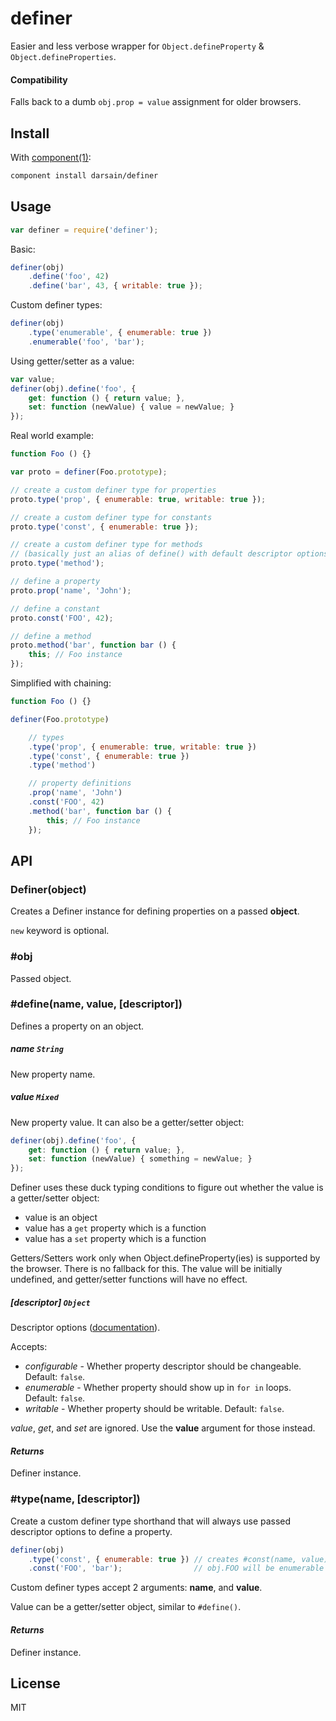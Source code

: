 # definer

Easier and less verbose wrapper for `Object.defineProperty` & `Object.defineProperties`.

#### Compatibility

Falls back to a dumb `obj.prop = value` assignment for older browsers.

## Install

With [component(1)](https://github.com/component/component):

```bash
component install darsain/definer
```

## Usage

```js
var definer = require('definer');
```

Basic:

```js
definer(obj)
	.define('foo', 42)
	.define('bar', 43, { writable: true });
```

Custom definer types:

```js
definer(obj)
	.type('enumerable', { enumerable: true })
	.enumerable('foo', 'bar');
```

Using getter/setter as a value:

```js
var value;
definer(obj).define('foo', {
	get: function () { return value; },
	set: function (newValue) { value = newValue; }
});
```

Real world example:

```js
function Foo () {}

var proto = definer(Foo.prototype);

// create a custom definer type for properties
proto.type('prop', { enumerable: true, writable: true });

// create a custom definer type for constants
proto.type('const', { enumerable: true });

// create a custom definer type for methods
// (basically just an alias of define() with default descriptor options)
proto.type('method');

// define a property
proto.prop('name', 'John');

// define a constant
proto.const('FOO', 42);

// define a method
proto.method('bar', function bar () {
	this; // Foo instance
});
```

Simplified with chaining:

```js
function Foo () {}

definer(Foo.prototype)

	// types
	.type('prop', { enumerable: true, writable: true })
	.type('const', { enumerable: true })
	.type('method')

	// property definitions
	.prop('name', 'John')
	.const('FOO', 42)
	.method('bar', function bar () {
		this; // Foo instance
	});
```

## API

### Definer(object)

Creates a Definer instance for defining properties on a passed **object**.

`new` keyword is optional.

### #obj

Passed object.

### #define(name, value, [descriptor])

Defines a property on an object.

##### name `String`

New property name.

##### value `Mixed`

New property value. It can also be a getter/setter object:

```js
definer(obj).define('foo', {
	get: function () { return value; },
	set: function (newValue) { something = newValue; }
});
```

Definer uses these duck typing conditions to figure out whether the value is a getter/setter object:

- value is an object
- value has a `get` property which is a function
- value has a `set` property which is a function

Getters/Setters work only when Object.defineProperty(ies) is supported by the browser. There is no fallback for this.
The value will be initially undefined, and getter/setter functions will have no effect.

##### [descriptor] `Object`

Descriptor options ([documentation](https://developer.mozilla.org/en-US/docs/Web/JavaScript/Reference/Global_Objects/Object/defineProperty)).

Accepts:

- *configurable* - Whether property descriptor should be changeable. Default: `false`.
- *enumerable* - Whether property should show up in `for in` loops. Default: `false`.
- *writable* - Whether property should be writable. Default: `false`.

*value*, *get*, and *set* are ignored. Use the **value** argument for those instead.

#### *Returns*

Definer instance.

### #type(name, [descriptor])

Create a custom definer type shorthand that will always use passed descriptor options to define a property.

```js
definer(obj)
	.type('const', { enumerable: true }) // creates #const(name, value) method
	.const('FOO', 'bar');                // obj.FOO will be enumerable
```

Custom definer types accept 2 arguments: **name**, and **value**.

Value can be a getter/setter object, similar to `#define()`.

#### *Returns*

Definer instance.

## License

MIT